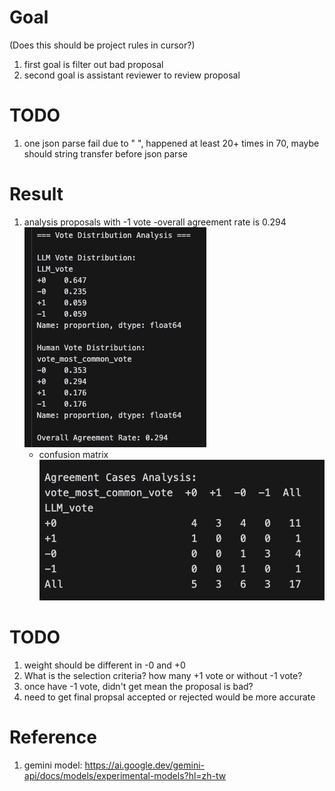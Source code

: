 # Goal
(Does this should be project rules in cursor?)
1. first goal is filter out bad proposal
2. second goal is assistant reviewer to review proposal


# TODO
1. one json parse fail due to " ", happened at least 20+ times in 70, maybe should string transfer before json parse

# Result
1. analysis proposals with -1 vote
    -overall agreement rate is 0.294
    ![alt text](image.png)
    - confusion matrix
    ![alt text](image-1.png)

# TODO
1. weight should be different in -0 and +0
2. What is the selection criteria? how many +1 vote or without -1 vote?
3. once have -1 vote, didn't get mean the proposal is bad?
4. need to get final propsal accepted or rejected would be more accurate


# Reference
1. gemini model: https://ai.google.dev/gemini-api/docs/models/experimental-models?hl=zh-tw

